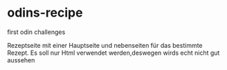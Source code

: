 # odins-recipe
first odin challenges

Rezeptseite mit einer Hauptseite und nebenseiten für das bestimmte Rezept. 
Es soll nur Html verwendet werden,deswegen wirds echt nicht gut aussehen

